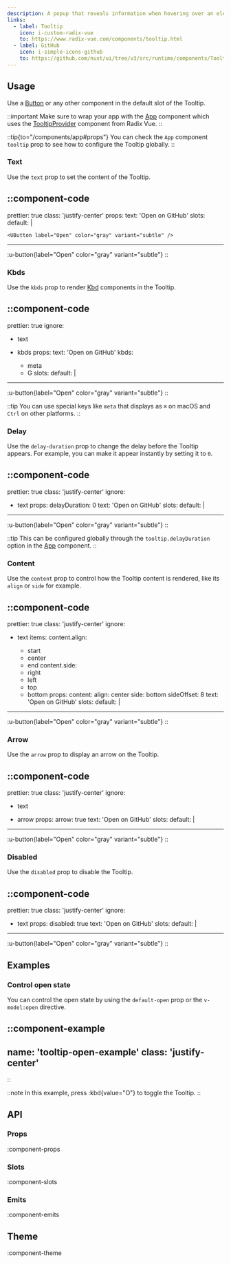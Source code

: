 ```yaml
---
description: A popup that reveals information when hovering over an element.
links:
  - label: Tooltip
    icon: i-custom-radix-vue
    to: https://www.radix-vue.com/components/tooltip.html
  - label: GitHub
    icon: i-simple-icons-github
    to: https://github.com/nuxt/ui/tree/v3/src/runtime/components/Tooltip.vue
---
```


## Usage

Use a [Button](/components/button) or any other component in the default slot of the Tooltip.

::important
Make sure to wrap your app with the [App](/components/app) component which uses the [TooltipProvider](https://www.radix-vue.com/components/tooltip.html#provider) component from Radix Vue.
::

::tip{to="/components/app#props"}
You can check the `App` component `tooltip` prop to see how to configure the Tooltip globally.
::

### Text

Use the `text` prop to set the content of the Tooltip.

::component-code
---
prettier: true
class: 'justify-center'
props:
  text: 'Open on GitHub'
slots:
  default: |

    <UButton label="Open" color="gray" variant="subtle" />
---

:u-button{label="Open" color="gray" variant="subtle"}
::

### Kbds

Use the `kbds` prop to render [Kbd](/components/kbd) components in the Tooltip.

::component-code
---
prettier: true
ignore:
  - text
  - kbds
props:
  text: 'Open on GitHub'
  kbds:
    - meta
    - G
slots:
  default: |

    <UButton label="Open" color="gray" variant="subtle" />
---

:u-button{label="Open" color="gray" variant="subtle"}
::

::tip
You can use special keys like `meta` that displays as `⌘` on macOS and `Ctrl` on other platforms.
::

### Delay

Use the `delay-duration` prop to change the delay before the Tooltip appears. For example, you can make it appear instantly by setting it to `0`.

::component-code
---
prettier: true
class: 'justify-center'
ignore:
  - text
props:
  delayDuration: 0
  text: 'Open on GitHub'
slots:
  default: |

    <UButton label="Open" color="gray" variant="subtle" />
---

:u-button{label="Open" color="gray" variant="subtle"}
::

::tip
This can be configured globally through the `tooltip.delayDuration` option in the [App](/components/app) component.
::

### Content

Use the `content` prop to control how the Tooltip content is rendered, like its `align` or `side` for example.

::component-code
---
prettier: true
class: 'justify-center'
ignore:
  - text
items:
  content.align:
    - start
    - center
    - end
  content.side:
    - right
    - left
    - top
    - bottom
props:
  content:
    align: center
    side: bottom
    sideOffset: 8
  text: 'Open on GitHub'
slots:
  default: |

    <UButton label="Open" color="gray" variant="subtle" />
---

:u-button{label="Open" color="gray" variant="subtle"}
::

### Arrow

Use the `arrow` prop to display an arrow on the Tooltip.

::component-code
---
prettier: true
class: 'justify-center'
ignore:
  - text
  - arrow
props:
  arrow: true
  text: 'Open on GitHub'
slots:
  default: |

    <UButton label="Open" color="gray" variant="subtle" />
---

:u-button{label="Open" color="gray" variant="subtle"}
::

### Disabled

Use the `disabled` prop to disable the Tooltip.

::component-code
---
prettier: true
class: 'justify-center'
ignore:
  - text
props:
  disabled: true
  text: 'Open on GitHub'
slots:
  default: |

    <UButton label="Open" color="gray" variant="subtle" />
---

:u-button{label="Open" color="gray" variant="subtle"}
::

## Examples

### Control open state

You can control the open state by using the `default-open` prop or the `v-model:open` directive.

::component-example
---
name: 'tooltip-open-example'
class: 'justify-center'
---
::

::note
In this example, press :kbd{value="O"} to toggle the Tooltip.
::

## API

### Props

:component-props

### Slots

:component-slots

### Emits

:component-emits

## Theme

:component-theme
